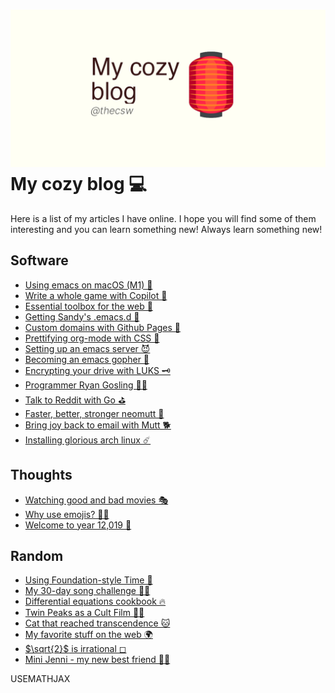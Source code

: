 ![preview](./preview.png)
My cozy blog 💻
==============

Here is a list of my articles I have online. I hope you will find some
of them interesting and you can learn something new! Always learn
something new!

Software
--------

-   [Using emacs on macOS (M1) 🍎](./emacs-macos)
-   [Write a whole game with Copilot 🎱](./copilot-game)
-   [Essential toolbox for the web 🧰](./web-toolbox)
-   [Getting Sandy\'s .emacs.d 🤺](./emacs.sh)
-   [Custom domains with Github Pages 🦉](./githubio)
-   [Prettifying org-mode with CSS 💅](./orgmode-css)
-   [Setting up an emacs server 😈](./emacsd)
-   [Becoming an emacs gopher 🐗](./go-emacs)
-   [Encrypting your drive with LUKS 🗝](./encrypting_usb)
-   [Programmer Ryan Gosling 👨‍💻](./ryan_codes)
-   [Talk to Reddit with Go ⛳](./mira_reddit)
-   [Faster, better, stronger neomutt 🐩](./better_mutt)
-   [Bring joy back to email with Mutt 🐕](./using_mutt)
-   [Installing glorious arch linux ☄️](./installing_arch)

Thoughts
--------

-   [Watching good and bad movies 🎭](./good_bad_movies)
-   [Why use emojis? 🎷🕺](./why_use_emojis)
-   [Welcome to year 12,019 📅](./year_12019)

Random
------

-   [Using Foundation-style Time 💫](./foundation-time)
-   [My 30-day song challenge 🎵🤘](./song_challenge)
-   [Differential equations cookbook 🔥](./diffeq)
-   [Twin Peaks as a Cult Film 🌲🌲](./twin-peaks)
-   [Cat that reached transcendence 🐱](./quick_dirty_js/exercise3)
-   [My favorite stuff on the web 🌍](./best_web)
-   [$\sqrt{2}$ is irrational ◻](./sqrt2irrational)
-   [Mini Jenni - my new best friend 👯‍♀️](./mini_jenni)

USEMATHJAX
